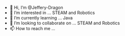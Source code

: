 - 👋 Hi, I’m @Jeffery-Dragon
- 👀 I’m interested in ... STEAM and Robotics
- 🌱 I’m currently learning ... Java
- 💞️ I’m looking to collaborate on ... STEAM and Robotics
- 📫 How to reach me ...

<!---
Jeffery-Dragon/Jeffery-Dragon is a ✨ special ✨ repository because its `README.md` (this file) appears on your GitHub profile.
You can click the Preview link to take a look at your changes.
--->
